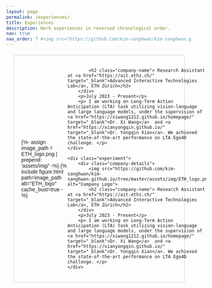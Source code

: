 ```yaml
---
layout: page
permalink: /experiences/
title: Experiences
description: Work experiences in reversed chronological order.
nav: true
nav_order: 7 #<img src="https://github.com/kim-sanghwan/kim-sanghwan.github.io/tree/master/assets/img/ETH_logo.png" alt="Company Logo">
---
```

<html lang="en">
<head>
    <meta charset="UTF-8">
    <meta name="viewport" content="width=device-width, initial-scale=1.0">
    <title>My Experiment Page</title>
    <style>
        /* Add your CSS styles here */
        body {
            font-family: Arial, sans-serif;
        }
        .experiment {
            margin: 20px;
            border: 1px solid #ccc;
            padding: 20px;
            border-radius: 5px;
            display: flex;
            flex-direction: column;
            align-items: flex-start; /* Align items to the left */
        }
        .experiment img {
            max-width: 100px;
        }
        .company-details {
            display: flex;
            align-items: center;
        }
        .company-name {
            font-family: "Times New Roman", Times, serif;
            font-size: 20px;
            margin-left: 10px;
        }
        .experiment h2 {
            margin-top: 0;
            font-size: 24px;
        }
    </style>
</head>
<body>
    <!-- Example Experiment Section -->
    <div class="experiment">
        <div class="company-details">
            {%- assign image_path = ETH_logo.png | prepend: 'assets/img/' -%}
            {% include figure.html
              path=image_path
              alt="ETH_logo"
              cache_bust=true -%}

            <h2 class="company-name"> Research Assistant at <a href="https://ait.ethz.ch/" target="_blank">Advanced Interactive Technologies Lab</a>, ETH Zürich</h2>
        </div>
        <p>July 2023 - Present</p>
        <p> I am working on Long-Term Action Anticipation (LTA) task utilizing vision-language and large language models, under the supervision of <a href="https://xiwang1212.github.io/homepage/" target="_blank">Dr. Xi Wang</a>  and <a href="https://xianyongqin.github.io/" target="_blank">Dr. Yongqin Xian</a>. We achieved the state-of-the-art performance on LTA Ego4D challenge. </p>
    </div>

    <div class="experiment">
        <div class="company-details">
            <img src="https://github.com/kim-sanghwan/kim-sanghwan.github.io/tree/master/assets/img/ETH_logo.png" alt="Company Logo">
            <h2 class="company-name"> Research Assistant at <a href="https://ait.ethz.ch/" target="_blank">Advanced Interactive Technologies Lab</a>, ETH Zürich</h2>
        </div>
        <p>July 2023 - Present</p>
        <p> I am working on Long-Term Action Anticipation (LTA) task utilizing vision-language and large language models, under the supervision of <a href="https://xiwang1212.github.io/homepage/" target="_blank">Dr. Xi Wang</a>  and <a href="https://xianyongqin.github.io/" target="_blank">Dr. Yongqin Xian</a>. We achieved the state-of-the-art performance on LTA Ego4D challenge. </p>
    </div>
</body>
</html>

